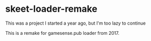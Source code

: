 # skeet-loader-remake
This was a project I started a year ago, but I'm too lazy to continue 


This is a remake for gamesense.pub loader from 2017.

